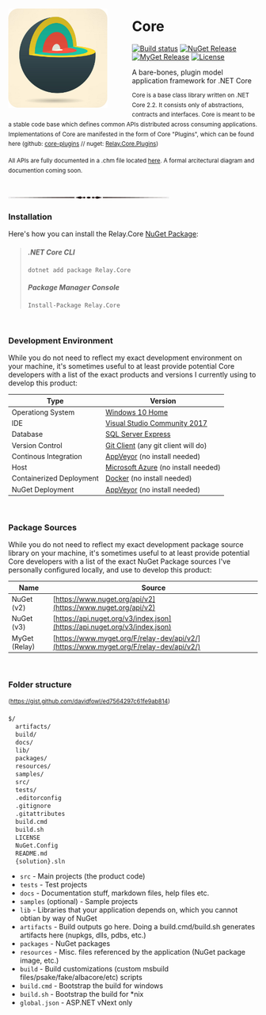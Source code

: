 <img src="https://github.com/relay-dev/core/raw/master/resources/icon.png?raw=true" alt="Core" style="max-width:100%; float: left; padding-right: 50px; margin: 20px 0;" height="200" width="200">

# Core

[![Build status](https://ci.appveyor.com/api/projects/status/uy3l50i1p1gxu1pe/branch/master?svg=true)](https://ci.appveyor.com/project/sfergusonATX/core/branch/master)
[![NuGet Release](https://img.shields.io/nuget/v/relay.core.svg)](https://www.nuget.org/packages/Relay.Core/)
[![MyGet Release](https://img.shields.io/myget/relay-dev/v/Relay.Core.svg)](https://www.myget.org/feed/relay-dev/package/nuget/Relay.Core)
[![License](https://img.shields.io/github/license/relay-dev/core.svg)](https://github.com/relay-dev/core/blob/master/LICENSE)

A bare-bones, plugin model application framework for .NET Core

<sup>Core is a base class library written on .NET Core 2.2. It consists only of abstractions, contracts and interfaces. Core is meant to be a stable code base which defines common APIs distributed across consuming applications. Implementations of Core are manifested in the form of Core "Plugins", which can be found here (github: [core-plugins](https://github.com/relay-dev/core-plugins) // nuget: [Relay.Core.Plugins](https://www.nuget.org/packages/Relay.Core.Plugins/))</sup>

<sup>All APIs are fully documented in a .chm file located [here](https://github.com/relay-dev/core/raw/master/docs/Core%20API%20Documentation.chm). A formal arcitectural diagram and documention coming soon.</sup>

<br />

<img src="https://github.com/relay-dev/core/raw/master/resources/break.jpg?raw=true">

<br />

### Installation

Here's how you can install the Relay.Core [NuGet Package](https://www.nuget.org/packages/Relay.Core):

> #### *.NET Core CLI*
> 
> ```
> dotnet add package Relay.Core
> ```
> 
> #### *Package Manager Console*
> 
> ```
> Install-Package Relay.Core
> ```

<br />

### Development Environment

While you do not need to reflect my exact development environment on your machine, it's sometimes useful to at least provide potential Core developers with a list of the exact products and versions I currently using to develop this product:

Type | Version
--- | --- 
Operationg System | [Windows 10 Home](https://www.microsoft.com/en-us/windows)
IDE | [Visual Studio Community 2017](https://visualstudio.microsoft.com/downloads/)
Database | [SQL Server Express](https://www.microsoft.com/en-us/sql-server/sql-server-editions-express)
Version Control | [Git Client](https://tortoisegit.org/) (any git client will do)
Continous Integration | [AppVeyor](https://ci.appveyor.com/projects) (no install needed)
Host | [Microsoft Azure](https://azure.microsoft.com/) (no install needed)
Containerized Deployment | [Docker](https://www.docker.com/) (no install needed)
NuGet Deployment | [AppVeyor](https://ci.appveyor.com/projects) (no install needed)

<br />

### Package Sources

While you do not need to reflect my exact development package source library on your machine, it's sometimes useful to at least provide potential Core developers with a list of the exact NuGet Package sources I've personally configured locally, and use to develop this product:

Name | Source
--- | --- 
NuGet (v2) | [https://www.nuget.org/api/v2](https://www.nuget.org/api/v2)
NuGet (v3) | [https://api.nuget.org/v3/index.json](https://api.nuget.org/v3/index.json)
MyGet (Relay) | [https://www.myget.org/F/relay-dev/api/v2/](https://www.myget.org/F/relay-dev/api/v2/)

<br />

### Folder structure
<sup>(https://gist.github.com/davidfowl/ed7564297c61fe9ab814)</sup>

```
$/
  artifacts/
  build/
  docs/
  lib/
  packages/
  resources/
  samples/
  src/
  tests/
  .editorconfig
  .gitignore
  .gitattributes
  build.cmd
  build.sh
  LICENSE
  NuGet.Config
  README.md
  {solution}.sln
```

- `src` - Main projects (the product code)
- `tests` - Test projects
- `docs` - Documentation stuff, markdown files, help files etc.
- `samples` (optional) - Sample projects
- `lib` - Libraries that your application depends on, which you cannot obtian by way of NuGet
- `artifacts` - Build outputs go here. Doing a build.cmd/build.sh generates artifacts here (nupkgs, dlls, pdbs, etc.)
- `packages` - NuGet packages
- `resources` - Misc. files referenced by the application (NuGet package image, etc.)
- `build` - Build customizations (custom msbuild files/psake/fake/albacore/etc) scripts
- `build.cmd` - Bootstrap the build for windows
- `build.sh` - Bootstrap the build for *nix
- `global.json` - ASP.NET vNext only

